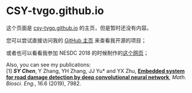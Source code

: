 # CSY-tvgo.github.io  

这个页面是 [csy-tvgo.github.io](https://csy-tvgo.github.io) 的主页，但是暂时还没有内容。  
  
您可以尝试直接访问我的 [GitHub 主页](https://github.com/CSY-tvgo) 来查看我开源的项目；  
  
或者也可以看看我参加 NESDC 2018 的时候制作的[这个网页](https://csy-tvgo.github.io/website-of-eInkBoard/)；  
  
Also, you can see my publications:  
  [1] ***SY Chen***, Y Zhang, YH Zhang, JJ Yu\* and YX Zhu, **[Embedded system for road damage detection by deep convolutional neural network](https://www.aimspress.com/article/10.3934/mbe.2019402)**, *Math. Biosci. Eng.*, 16.6 (2019), 7982.  
